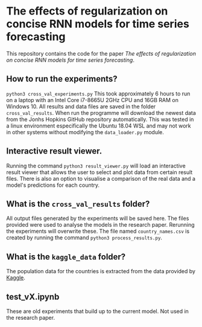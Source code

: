 # The effects of regularization on concise RNN models for time series forecasting
This repository contains the code for the paper *The effects of regularization on concise RNN models for time series
forecasting*.

## How to run the experiments?
`python3 cross_val_experiments.py`
This took approximately 6 hours to run on a laptop with an Intel Core i7-8665U 2GHz CPU and 16GB RAM on Windows 10.
All results and data files are saved in the folder `cross_val_results`. When run the programme will download the newest
data from the Jonhs Hopkins GitHub repository automatically. This was tested in a linux environment especifically the Ubuntu
18.04 WSL and may not work in other systems without modifying the `data_loader.py` module.

## Interactive result viewer.
Running the command `python3 result_viewer.py` will load an interactive result viewer that allows the user to select and plot
data from certain result files. There is also an option to visualise a comparison of the real data and a model's predictions for
each country.

## What is the `cross_val_results` folder?
All output files generated by the experiments will be saved here. The files provided were used to analyse the models in
the research paper. Rerunning the experiments will overwrite these. The file named `country_names.csv` is created by running the
command `python3 process_results.py`.

## What is the `kaggle_data` folder?
The population data for the countries is extracted from the data provided by
[Kaggle](https://www.kaggle.com/c/covid19-global-forecasting-week-5/).

## test_vX.ipynb
These are old experiments that build up to the current model. Not used in the research paper.
